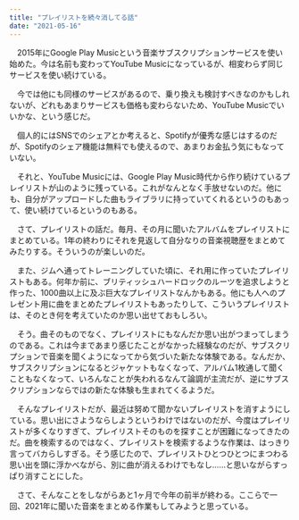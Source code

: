 ```yaml
---
title: "プレイリストを続々消してる話"
date: "2021-05-16"
---
```


　2015年にGoogle Play Musicという音楽サブスクリプションサービスを使い始めた。今は名前も変わってYouTube Musicになっているが、相変わらず同じサービスを使い続けている。

　今では他にも同様のサービスがあるので、乗り換えも検討すべきなのかもしれないが、どれもあまりサービスも価格も変わらないため、YouTube Musicでいいかな、という感じだ。

　個人的にはSNSでのシェアとか考えると、Spotifyが優秀な感じはするのだが、Spotifyのシェア機能は無料でも使えるので、あまりお金払う気にもなっていない。

　それと、YouTube Musicには、Google Play Music時代から作り続けているプレイリストが山のように残っている。これがなんとなく手放せないのだ。他にも、自分がアップロードした曲もライブラリに持っていてくれるというのもあって、使い続けているというのもある。

　さて、プレイリストの話だ。毎月、その月に聞いたアルバムをプレイリストにまとめている。1年の終わりにそれを見返して自分なりの音楽視聴歴をまとめてみたりする。そういうのが楽しいのだ。

　また、ジムへ通ってトレーニングしていた頃に、それ用に作っていたプレイリストもある。何年か前に、ブリティッシュハードロックのルーツを追求しようと作った、1000曲以上に及ぶ巨大なプレイリストなんかもある。他にも人へのプレゼント用に曲をまとめたプレイリストもあったりして、こういうプレイリストは、そのとき何を考えていたのか思い出せておもしろい。

　そう。曲そのものでなく、プレイリストにもなんだか思い出がつまってしまうのである。これは今まであまり感じたことがなかった経験なのだが、サブスクリプションで音楽を聞くようになってから気づいた新たな体験である。なんだか、サブスクリプションになるとジャケットもなくなって、アルバム1枚通して聞くこともなくなって、いろんなことが失われるなんて論調が主流だが、逆にサブスクリプションならではの新たな体験も生まれてくるようだ。

　そんなプレイリストだが、最近は努めて聞かないプレイリストを消すようにしている。思い出にさようならしようというわけではないのだが、今度はプレイリストが多くなりすぎて、プレイリストそのものを探すことが困難になってきたのだ。曲を検索するのではなく、プレイリストを検索するような作業は、はっきり言ってバカらしすぎる。そう感じたので、プレイリストひとつひとつにまつわる思い出を頭に浮かべながら、別に曲が消えるわけでもなし……と思いながらすっぱり消すことにした。

　さて、そんなことをしながらあと1ヶ月で今年の前半が終わる。ここらで一回、2021年に聞いた音楽をまとめる作業もしてみようと思っている。
